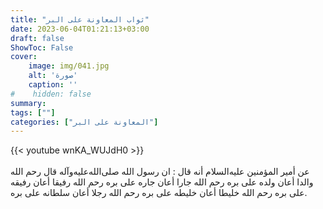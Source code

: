 ```yaml
---
title: "ثواب المعاونة على البر"
date: 2023-06-04T01:21:13+03:00
draft: false
ShowToc: False
cover:
    image: img/041.jpg
    alt: 'صورة'
    caption: ''
#    hidden: false
summary: 
tags: [""]
categories: ["المعاونة على البر"]
---
```

{{< youtube wnKA_WUJdH0 >}}  
 <br>
عن أمير المؤمنين عليه‌السلام
أنه قال : ان رسول الله صلى‌الله‌عليه‌وآله قال رحم الله والدا أعان ولده على بره
رحم الله جارا أعان جاره على بره رحم الله رفيقا أعان رفيقه على بره
رحم الله خليطا أعان خليطه على بره رحم الله رجلا أعان سلطانه على بره.


